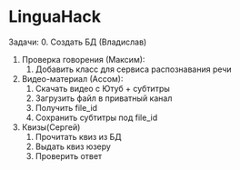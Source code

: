 # LinguaHack

Задачи:
  0. Создать БД (Владислав)
  1. Проверка говорения (Максим): 
      1. Добавить класс для сервиса распознавания речи 
  2. Видео-материал (Ассом): 
      1. Скачать видео с Ютуб + субтитры
      2. Загрузить файл в приватный канал
      3. Получить file_id
      4. Сохранить субтитры под file_id 
  3. Квизы(Сергей)
      1. Прочитать квиз из БД
      2. Выдать квиз юзеру
      3. Проверить ответ  
